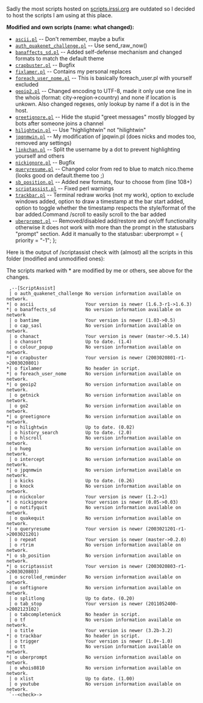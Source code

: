 Sadly the most scripts hosted on [scripts.irssi.org](http://scripts.irssi.org/)
 are outdated so I decided to host the scripts I am using at this place.

**Modified and own scripts (name: what changed):**

* [`ascii.pl`](ascii.pl) -- Don't remember, maybe a bufix
* [`auth_quakenet_challenge.pl`](auth_quakenet_challenge.pl) -- Use send_raw_now()
* [`banaffects_sd.pl`](banaffects_sd.pl) -- Added self-defense mechanism and changed formats to match the default theme
* [`crapbuster.pl`](crapbuster.pl) -- Bugfix
* [`fixlamer.pl`](fixlamer.pl) -- Contains my personal replaces
* [`foreach_user_nome.pl`](foreach_user_nome.pl) -- This is basically foreach_user.pl with yourself excluded
* [`geoip2.pl`](geoip2.pl) -- Changed encoding to UTF-8, made it only use one line in the whois (format: city->region-&gt;country) and none if location is unkown. Also changed regexes, only lookup by name if a dot is in the host.
* [`greetignore.pl`](greetignore.pl) -- Hide the stupid "greet messages" mostly blogged by bots after someone joins a channel
* [`hilightwin.pl`](hilightwin.pl) -- Use "highlightwin" not "hilightwin"
* [`jpqnmwin.pl`](jpqnmwin.pl) -- My modification of jpqwin.pl (does nicks and modes too, removed any settings)
* [`linkchan.pl`](linkchan.pl) -- Split the username by a dot to prevent highlighting yourself and others
* [`nickignore.pl`](nickignore.pl) -- Bugfix
* [`queryresume.pl`](queryresume.pl) -- Changed color from red to blue to match nico.theme (looks good on default.theme too ;)
* [`sb_position.pl`](sb_position.pl) -- Added new formats, four to choose from (line 108+)
* [`scriptassist.pl`](scriptassist.pl) -- Fixed perl warnings
* [`trackbar.pl`](trackbar.pl) -- Terminal redraw works (not my work), option to exclude windows added, option to draw a timestamp at the bar start added, option to toggle whether the timestamp respects the style/format of the bar added.Command /scroll to easily scroll to the bar added
* [`uberprompt.pl`](uberprompt.pl) -- Removed/disabled add/restore and on/off functionality otherwise it does not work with more than the prompt in the statusbars "prompt" section. Add it manually to the statusbar: uberprompt = { priority = "-1"; };


Here is the output of /scriptassist check with (almost) all the scripts in this
 folder (modified and unmodified ones):

The scripts marked with * are modified by me or others, see above for the
 changes.

     ,--[ScriptAssist]
     | o auth_quakenet_challenge No version information available on network.
    *| o ascii                   Your version is newer (1.6.3-r1->1.6.3)
    *| o banaffects_sd           No version information available on network
     | o bantime                 Your version is newer (1.03->0.5)
     | o cap_sasl                No version information available on network.
     | o chanact                 Your version is newer (master->0.5.14)
     | o chansort                Up to date. (1.4)
     | o colour_popup            No version information available on network.
    *| o crapbuster              Your version is newer (2003020801-r1->2003020801)
    *| o fixlamer                No header in script.
    *| o foreach_user_nome       No version information available on network.
    *| o geoip2                  No version information available on network.
     | o getnick                 No version information available on network.
     | o go2                     No version information available on network.
    *| o greetignore             No version information available on network.
    *| o hilightwin              Up to date. (0.02)
     | o history_search          Up to date. (2.0)
     | o hlscroll                No version information available on network.
     | o hueg                    No version information available on network.
     | o intercept               No version information available on network.
    *| o jpqnmwin                No version information available on network.
     | o kicks                   Up to date. (0.26)
     | o knock                   No version information available on network.
     | o nickcolor               Your version is newer (1.2->1)
    *| o nickignore              Your version is newer (0.05->0.03)
     | o notifyquit              No version information available on network.
     | o quakequit               No version information available on network.
    *| o queryresume             Your version is newer (2003021201-r1->2003021201)
     | o repeat                  Your version is newer (master->0.2.0)
     | o rtrim                   No version information available on network.
    *| o sb_position             No version information available on network.
    *| o scriptassist            Your version is newer (2003020803-r1->2003020803)
     | o scrolled_reminder       No version information available on network.
     | o softignore              No version information available on network.
     | o splitlong               Up to date. (0.20)
     | o tab_stop                Your version is newer (2011052400->2002123102)
     | o tabcompletenick         No header in script.
     | o tf                      No version information available on network.
     | o title                   Your version is newer (3.2b-3.2)
    *| o trackbar                No header in script.
     | o trigger                 Your version is newer (1.0+-1.0)
     | o tt                      No version information available on network.
    *| o uberprompt              No version information available on network.
     | o whois0810               No version information available on network.
     | o xlist                   Up to date. (1.00)
     | o youtube                 No version information available on network.
     `--<check>->

